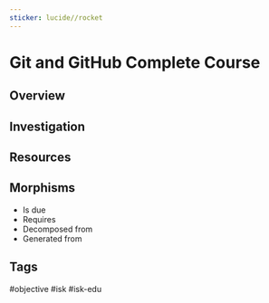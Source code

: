```yaml
---
sticker: lucide//rocket
---
```

# Git and GitHub Complete Course

## Overview
## Investigation

## Resources

## Morphisms
- Is due
- Requires
- Decomposed from
- Generated from

## Tags
#objective #isk #isk-edu 